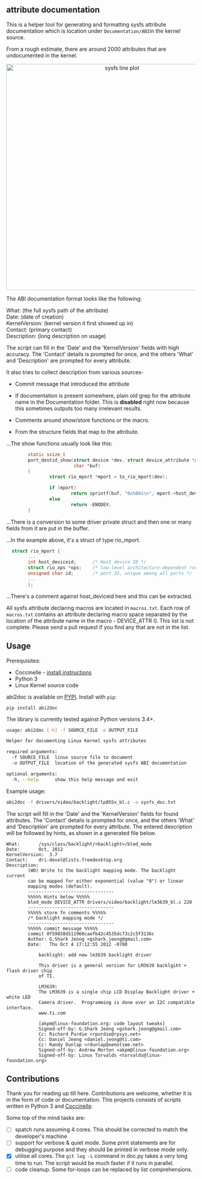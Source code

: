 ## attribute documentation

This is a helper tool for generating and formatting sysfs attribute
documentation which is location under `Documentation/ABI`in the kernel source.

From a rough estimate, there are around 2000 attributes that are undocumented in
the kernel.

<div>
    <a href="https://plot.ly/~aishpant/1/?share_key=8mG4JmyySLLYjbjTg7Uy62" target="_blank" title="sysfs line plot" style="display: block; text-align: center;"><img src="https://plot.ly/~aishpant/1.png?share_key=8mG4JmyySLLYjbjTg7Uy62" alt="sysfs line plot" style="max-width: 100%;width: 600px;"  width="600" onerror="this.onerror=null;this.src='https://plot.ly/404.png';" /></a>
</div>

The ABI documentation format looks like the following:

What:          (the full sysfs path of the attribute)  
Date:          (date of creation)  
KernelVersion: (kernel version it first showed up in)  
Contact:       (primary contact)  
Description:   (long description on usage)

The script can fill in the 'Date' and the 'KernelVersion' fields with high
accuracy. The 'Contact' details is prompted for once, and the others 'What' and
'Description' are prompted for every attribute.

It also tries to collect description from various sources-

* Commit message that introduced the attribute

* If documentation is present somewhere, plain old grep for the attribute name
  in the Documentation folder. This is **disabled** right now because this
  sometimes outputs too many irrelevant results.

* Comments around show/store functions or the macro.

* From the structure fields that map to the attribute.

...The show functions usually look like this:
```c
        static ssize_t
        port_destid_show(struct device *dev, struct device_attribute *attr,
                         char *buf)
        {
                struct rio_mport *mport = to_rio_mport(dev);

                if (mport)
                        return sprintf(buf, "0x%04x\n", mport->host_deviceid);
                else
                        return -ENODEV;
        }
```
...There is a conversion to some driver private struct and then one or many fields from
  it are put in the buffer.

...In the example above, it's a struct of type rio\_mport.
```c
  struct rio_mport {
        ...
        int host_deviceid;      /* Host device ID */
        struct rio_ops *ops;    /* low-level architecture-dependent routines */
        unsigned char id;       /* port ID, unique among all ports */
        ...
        };
```
...There's a comment against host\_deviceid here and this can be extracted.

All sysfs attribute declaring macros are located in `macros.txt`. Each row of
`macros.txt` contains an attribute declaring macro space separated by the
location of the attribute name in the macro - DEVICE\_ATTR 0. This list is not
complete. Please send a pull request if you find any that are not in the list.


## Usage

Prerequisites:
- Coccinelle - [install instructions](http://coccinelle.lip6.fr/download.php)
- Python 3
- Linux Kernel source code

abi2doc is available on [PYPI](https://pypi.org/project/abi2doc/). Install with `pip`:

`pip install abi2doc`

The library is currently tested against Python versions 3.4+.

```bash
usage: abi2doc [-h] -f SOURCE_FILE -o OUTPUT_FILE

Helper for documenting Linux Kernel sysfs attributes

required arguments:
  -f SOURCE_FILE  linux source file to document
  -o OUTPUT_FILE  location of the generated sysfs ABI documentation

optional arguments:
  -h, --help      show this help message and exit
```

Example usage:

```bash
abi2doc -f drivers/video/backlight/lp855x_bl.c -o sysfs_doc.txt
```

The script will fill in the 'Date' and the 'KernelVersion' fields for found
attributes. The 'Contact' details is prompted for once, and the others 'What' and
'Description' are prompted for every attribute. The entered description will be
followed by hints, as shown in a generated file below.


```
What:		/sys/class/backlight/<backlight>/bled_mode
Date:		Oct, 2012
KernelVersion:	3.7
Contact:	dri-devel@lists.freedesktop.org
Description:
		(WO) Write to the backlight mapping mode. The backlight current
		can be mapped for either exponential (value "0") or linear
		mapping modes (default).
		--------------------------------
		%%%%% Hints below %%%%%
		bled_mode DEVICE_ATTR drivers/video/backlight/lm3639_bl.c 220
		--------------------------------
		%%%%% store fn comments %%%%%
		/* backlight mapping mode */
		--------------------------------
		%%%%% commit message %%%%%
		commit 0f59858d511960caefb42c4535dc73c2c5f3136c
		Author: G.Shark Jeong <gshark.jeong@gmail.com>
		Date:   Thu Oct 4 17:12:55 2012 -0700

		    backlight: add new lm3639 backlight driver

		    This driver is a general version for LM3639 backlgiht + flash driver chip
		    of TI.

		    LM3639:
		    The LM3639 is a single chip LCD Display Backlight driver + white LED
		    Camera driver.  Programming is done over an I2C compatible interface.
		    www.ti.com

		    [akpm@linux-foundation.org: code layout tweaks]
		    Signed-off-by: G.Shark Jeong <gshark.jeong@gmail.com>
		    Cc: Richard Purdie <rpurdie@rpsys.net>
		    Cc: Daniel Jeong <daniel.jeong@ti.com>
		    Cc: Randy Dunlap <rdunlap@xenotime.net>
		    Signed-off-by: Andrew Morton <akpm@linux-foundation.org>
		    Signed-off-by: Linus Torvalds <torvalds@linux-foundation.org>
```

## Contributions

Thank you for reading up till here. Contributions are welcome, whether it is in
the form of code or documentation. This projects consists of scripts written in
Python 3 and [Coccinelle](http://coccinelle.lip6.fr/).

Some top of the mind tasks are:

- [ ] spatch runs assuming 4 cores. This should be corrected to match the
  developer's machine
- [ ] support for verbose & quiet mode. Some print statements are for debugging
  purpose and they should be printed in verbose mode only.
- [x] utilise all cores. The `git log -L` command in doc.py takes a _very_ long
  time to run. The script would be much faster if it runs in parallel.
- [ ] code cleanup. Some for-loops can be replaced by list comprehensions.
